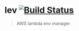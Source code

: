# lev [![Build Status](https://travis-ci.com/meetup/lev.svg?token=jtveWukBghqdyHppHDFu&branch=master)](https://travis-ci.com/meetup/lev)

> AWS lambda env manager